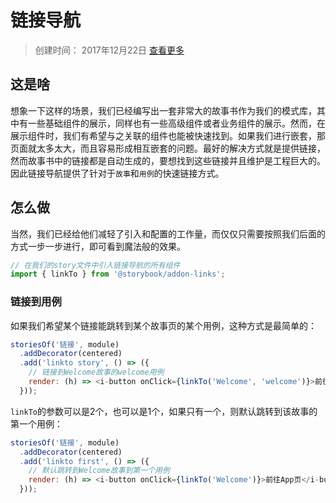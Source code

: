 链接导航
======

> 创建时间： 2017年12月22日 [查看更多](https://github.com/storybooks/storybook/tree/master/addons/links "addon-links")

## 这是啥

想象一下这样的场景，我们已经编写出一套非常大的故事书作为我们的模式库，其中有一些基础组件的展示，同样也有一些高级组件或者业务组件的展示。然而，在展示组件时，我们有希望与之关联的组件也能被快速找到。如果我们进行嵌套，那页面就太多太大，而且容易形成相互嵌套的问题。最好的解决方式就是提供链接，然而故事书中的链接都是自动生成的，要想找到这些链接并且维护是工程巨大的。因此链接导航提供了针对于`故事`和`用例`的快速链接方式。

## 怎么做

当然，我们已经给他们减轻了引入和配置的工作量，而仅仅只需要按照我们后面的方式一步一步进行，即可看到魔法般的效果。

```javascript
// 在我们的story文件中引入链接导航的所有组件
import { linkTo } from '@storybook/addon-links';
```

### 链接到用例

如果我们希望某个链接能跳转到某个故事页的某个用例，这种方式是最简单的：

```javascript
storiesOf('链接', module)
  .addDecorator(centered)
  .add('linkto story', () => ({
    // 链接到Welcome故事的welcome用例
    render: (h) => <i-button onClick={linkTo('Welcome', 'welcome')}>前往Welcome页</i-button>
  }));
```

`linkTo`的参数可以是2个，也可以是1个，如果只有一个，则默认跳转到该故事的第一个用例：

```javascript
storiesOf('链接', module)
  .addDecorator(centered)
  .add('linkto first', () => ({
    // 默认跳转到Welcome故事到第一个用例
    render: (h) => <i-button onClick={linkTo('Welcome')}>前往App页</i-button>
  }));
```